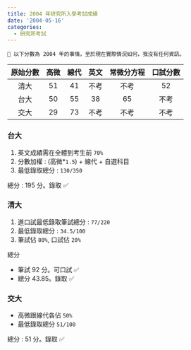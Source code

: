 ```yaml
---
title: 2004 年研究所入學考試成績
date: '2004-05-16'
categories:
  - 研究所考試
---
```


```
🫵 以下分數為 2004 年的事情，至於現在實際情況如何，我沒有任何資訊。
```

|原始分數|高微|線代|英文|常微分方程|口試分數|
|:----:|:----:|:----:|:----:|:----:|:----:|
|清大|51|41|不考|不考|52|
|台大|50|55|38|65|不考|
|交大|29|73|不考|不考|不考|

### 台大 
1. 英文成績需在全體到考生前 `70%`
2. 分數加權 : (高微*`1.5`) + 線代 + 自選科目
3. 最低錄取總分 : `130/350` 

總分 : 195 分。錄取 ✅

### 清大
1. 進口試最低錄取筆試總分 : `77/220`
2. 最低錄取總分 : `34.5/100`
3. 筆試佔 `80%`, 口試佔 `20%`

總分
+ 筆試 92 分。可口試 ✅
+ 總分 43.85。錄取 ✅

### 交大
+ 高微跟線代各佔 `50%`
+ 最低錄取總分 `51/100`

總分 : 51 分。錄取 ✅
